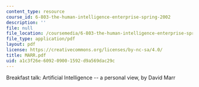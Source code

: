 ```yaml
---
content_type: resource
course_id: 6-803-the-human-intelligence-enterprise-spring-2002
description: ''
file: null
file_location: /coursemedia/6-803-the-human-intelligence-enterprise-spring-2002/a1c3f26e609209001592d9a569dac29c_MARR.pdf
file_type: application/pdf
layout: pdf
license: https://creativecommons.org/licenses/by-nc-sa/4.0/
title: MARR.pdf
uid: a1c3f26e-6092-0900-1592-d9a569dac29c
---
```

Breakfast talk: Artificial Intelligence -- a personal view, by David Marr